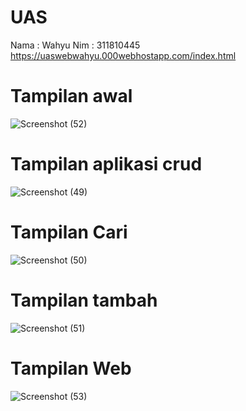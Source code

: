 # UAS
Nama : Wahyu
Nim  : 311810445
https://uaswebwahyu.000webhostapp.com/index.html


# Tampilan awal
![Screenshot (52)](https://user-images.githubusercontent.com/46735790/87434105-43f50c80-c614-11ea-91a8-86959e8a9e83.png)


# Tampilan aplikasi crud

![Screenshot (49)](https://user-images.githubusercontent.com/46735790/87434208-60914480-c614-11ea-9ea6-bbaee5dc3211.png)

# Tampilan Cari
![Screenshot (50)](https://user-images.githubusercontent.com/46735790/87434195-5b33fa00-c614-11ea-9698-510e7a756830.png)

# Tampilan tambah
![Screenshot (51)](https://user-images.githubusercontent.com/46735790/87434178-55d6af80-c614-11ea-869f-471a488f7036.png)

# Tampilan Web
![Screenshot (53)](https://user-images.githubusercontent.com/46735790/87435083-74897600-c615-11ea-948e-3d9d07d71620.png)





 
